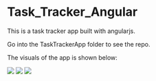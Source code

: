 # Task_Tracker_Angular
This is a task tracker app built with angularjs.

Go into the TaskTrackerApp folder to see the repo.

The visuals of the app is shown below:



![](/images/Task-App-in-progress.png) ![](/images/TaskApp2.png) ![](/images/TaskApp3.png)
